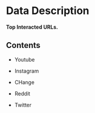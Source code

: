 # Data Description
**Top Interacted URLs.**



## Contents
- Youtube
- Instagram
- CHange

- Reddit
- Twitter


